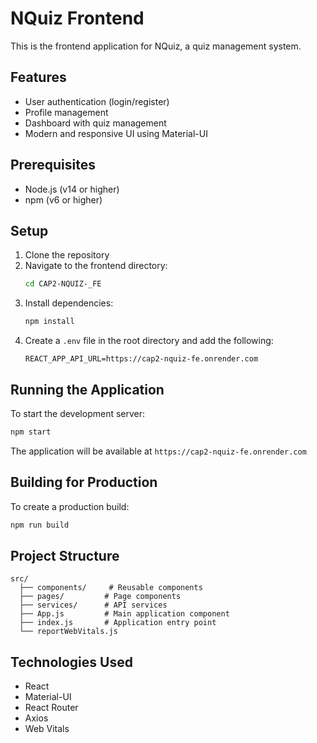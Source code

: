 # NQuiz Frontend

This is the frontend application for NQuiz, a quiz management system.

## Features

- User authentication (login/register)
- Profile management
- Dashboard with quiz management
- Modern and responsive UI using Material-UI

## Prerequisites

- Node.js (v14 or higher)
- npm (v6 or higher)

## Setup

1. Clone the repository
2. Navigate to the frontend directory:
   ```bash
   cd CAP2-NQUIZ-_FE
   ```
3. Install dependencies:
   ```bash
   npm install
   ```
4. Create a `.env` file in the root directory and add the following:
   ```
   REACT_APP_API_URL=https://cap2-nquiz-fe.onrender.com
   ```

## Running the Application

To start the development server:

```bash
npm start
```

The application will be available at `https://cap2-nquiz-fe.onrender.com`

## Building for Production

To create a production build:

```bash
npm run build
```

## Project Structure

```
src/
  ├── components/     # Reusable components
  ├── pages/         # Page components
  ├── services/      # API services
  ├── App.js         # Main application component
  ├── index.js       # Application entry point
  └── reportWebVitals.js
```

## Technologies Used

- React
- Material-UI
- React Router
- Axios
- Web Vitals
